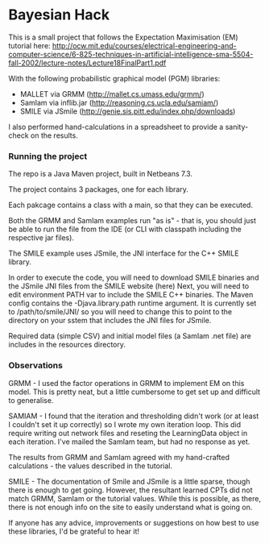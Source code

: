 # Bayesian Hack

This is a small project that follows the Expectation Maximisation (EM) tutorial here:
http://ocw.mit.edu/courses/electrical-engineering-and-computer-science/6-825-techniques-in-artificial-intelligence-sma-5504-fall-2002/lecture-notes/Lecture18FinalPart1.pdf


With the following probabilistic graphical model (PGM) libraries:

* MALLET via GRMM (http://mallet.cs.umass.edu/grmm/)
* SamIam via inflib.jar (http://reasoning.cs.ucla.edu/samiam/)
* SMILE via JSmile (http://genie.sis.pitt.edu/index.php/downloads)


I also performed hand-calculations in a spreadsheet to provide a sanity-check on the results.


### Running the project

The repo is a Java Maven project, built in Netbeans 7.3.

The project contains 3 packages, one for each library.

Each pakcage contains a class with a main, so that they can be executed.

Both the GRMM and SamIam examples run "as is" - that is, you should just be able to run the file from the IDE (or CLI with classpath including the respective jar files).

The SMILE example uses JSmile, the JNI interface for the C++ SMILE library.


In order to execute the code, you will need to download SMILE binaries and the JSmile JNI files from the SMILE website (here)
Next, you will need to edit environment PATH var to include the SMILE C++ binaries.
The Maven config contains the -Djava.library.path runtime argument.  It is currently set to /path/to/smile/JNI/ so you will need to change this to point to the directory on your sstem that includes the JNI files for JSmile.

Required data (simple CSV) and initial model files (a SamIam .net file) are includes in the resources directory.


### Observations

GRMM - I used the factor operations in GRMM to implement EM on this model.  This is pretty neat, but a little cumbersome to get set up and difficult to generalise.

SAMIAM - I found that the iteration and thresholding didn't work (or at least I couldn't set it up correctly) so I wrote my own iteration loop.  This did require writing out network files and reseting the LearningData object in each iteration.  I've mailed the SamIam team, but had no response as yet.

The results from GRMM and SamIam agreed with my hand-crafted calculations - the values described in the tutorial.

SMILE - The documentation of Smile and JSmile is a little sparse, though there is enough to get going.  However, the resultant learned CPTs did not match GRMM, SamIam or the tutorial values.  While this is possible, as there, there is not enough info on the site to easily understand what is going on.


If anyone has any advice, improvements or suggestions on how best to use these libraries, I'd be grateful to hear it!
